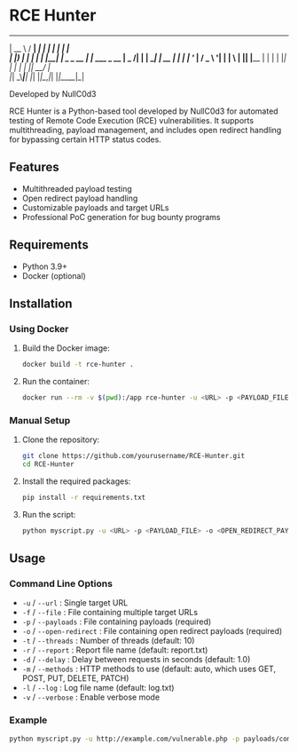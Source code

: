 # RCE Hunter

  _____   _____ ______   _    _             _            
 |  __ \ / ____|  ____| | |  | |           | |           
 | |__) | |    | |__    | |__| |_   _ _ __ | |_ ___ _ __ 
 |  _  /| |    |  __|   |  __  | | | | '_ \| __/ _ \ '__|
 | | \ \| |____| |____  | |  | | |_| | | | | ||  __/ |   
 |_|  \_\\_____|______| |_|  |_|\__,_|_| |_|\__\___|_|   
                                                         




Developed by NullC0d3

RCE Hunter is a Python-based tool developed by NullC0d3 for automated testing of Remote Code Execution (RCE) vulnerabilities. It supports multithreading, payload management, and includes open redirect handling for bypassing certain HTTP status codes.

## Features
- Multithreaded payload testing
- Open redirect payload handling
- Customizable payloads and target URLs
- Professional PoC generation for bug bounty programs

## Requirements
- Python 3.9+
- Docker (optional)

## Installation
### Using Docker
1. Build the Docker image:
    ```sh
    docker build -t rce-hunter .
    ```
2. Run the container:
    ```sh
    docker run --rm -v $(pwd):/app rce-hunter -u <URL> -p <PAYLOAD_FILE> -o <OPEN_REDIRECT_PAYLOAD_FILE>
    ```

### Manual Setup
1. Clone the repository:
    ```sh
    git clone https://github.com/yourusername/RCE-Hunter.git
    cd RCE-Hunter
    ```
2. Install the required packages:
    ```sh
    pip install -r requirements.txt
    ```
3. Run the script:
    ```sh
    python myscript.py -u <URL> -p <PAYLOAD_FILE> -o <OPEN_REDIRECT_PAYLOAD_FILE>
    ```

## Usage
### Command Line Options
- `-u` / `--url` : Single target URL
- `-f` / `--file` : File containing multiple target URLs
- `-p` / `--payloads` : File containing payloads (required)
- `-o` / `--open-redirect` : File containing open redirect payloads (required)
- `-t` / `--threads` : Number of threads (default: 10)
- `-r` / `--report` : Report file name (default: report.txt)
- `-d` / `--delay` : Delay between requests in seconds (default: 1.0)
- `-m` / `--methods` : HTTP methods to use (default: auto, which uses GET, POST, PUT, DELETE, PATCH)
- `-l` / `--log` : Log file name (default: log.txt)
- `-v` / `--verbose` : Enable verbose mode

### Example
```sh
python myscript.py -u http://example.com/vulnerable.php -p payloads/commandexc.txt -o payloads/openredirect.txt

